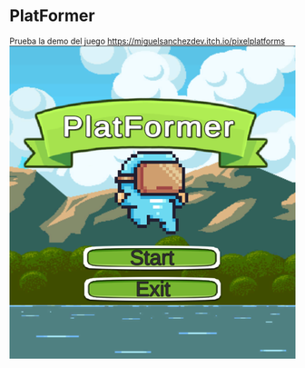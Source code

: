 # PlatFormer

Prueba la demo del juego
https://miguelsanchezdev.itch.io/pixelplatforms
![Image text](https://github.com/misama484/PlatFormer/blob/main/Captura%20de%20pantalla%202023-01-17%20111700.png)
